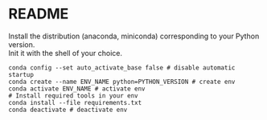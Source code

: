 # README

Install the distribution (anaconda, miniconda) corresponding to your Python version.  
Init it with the shell of your choice.

```
conda config --set auto_activate_base false # disable automatic startup
conda create --name ENV_NAME python=PYTHON_VERSION # create env
conda activate ENV_NAME # activate env
# Install required tools in your env
conda install --file requirements.txt
conda deactivate # deactivate env
```
